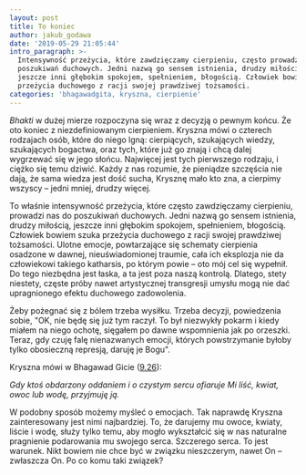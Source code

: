```yaml
---
layout: post
title: To koniec
author: jakub_godawa
date: '2019-05-29 21:05:44'
intro_paragraph: >-
  Intensywność przeżycia, które zawdzięczamy cierpieniu, często prowadzi nas do
  poszukiwań duchowych. Jedni nazwą go sensem istnienia, drudzy miłością,
  jeszcze inni głębokim spokojem, spełnieniem, błogością. Człowiek bowiem szuka
  przeżycia duchowego z racji swojej prawdziwej tożsamości.
categories: 'bhagawadgita, kryszna, cierpienie'
---
```

_Bhakti_ w dużej mierze rozpoczyna się wraz z decyzją o pewnym końcu. Że oto koniec z niezdefiniowanym cierpieniem. Kryszna mówi o czterech rodzajach osób, które do niego lgną: cierpiących, szukających wiedzy, szukających bogactwa, oraz tych, które już go znają i chcą dalej wygrzewać się w jego słońcu. Najwięcej jest tych pierwszego rodzaju, i ciężko się temu dziwić. Każdy z nas rozumie, że pieniądze szczęścia nie dają, że sama wiedza jest dość sucha, Krysznę mało kto zna, a cierpimy wszyscy – jedni mniej, drudzy więcej.

To właśnie intensywność przeżycia, które często zawdzięczamy cierpieniu, prowadzi nas do poszukiwań duchowych. Jedni nazwą go sensem istnienia, drudzy miłością, jeszcze inni głębokim spokojem, spełnieniem, błogością. Człowiek bowiem szuka przeżycia duchowego z racji swojej prawdziwej tożsamości. Ulotne emocje, powtarzające się schematy cierpienia osadzone w dawnej, nieuświadomionej traumie, cała ich eksplozja nie da człowiekowi takiego katharsis, po którym powie – oto mój cel się wypełnił. Do tego niezbędna jest łaska, a ta jest poza naszą kontrolą. Dlatego, stety niestety, częste próby nawet artystycznej transgresji umysłu mogą nie dać upragnionego efektu duchowego zadowolenia.

Żeby pożegnać się z bólem trzeba wysiłku. Trzeba decyzji, powiedzenia sobie, "OK, nie będę się już tym raczył. To był niezwykły pokarm i kiedy miałem na niego ochotę, sięgałem po dawne wspomnienia jak po orzeszki. Teraz, gdy czuję falę nienazwanych emocji, których powstrzymanie byłoby tylko obosieczną represją, daruję je Bogu".

Kryszna mówi w Bhagawad Gicie ([9.26](http://www.bhagavadgita.eu/?p=4017)): 

_Gdy ktoś obdarzony oddaniem i o czystym sercu ofiaruje Mi liść, kwiat, owoc lub wodę, przyjmuję ją._

W podobny sposób możemy myśleć o emocjach. Tak naprawdę Kryszna zainteresowany jest nimi najbardziej. To, że darujemy mu owoce, kwiaty, liście i wodę, służy tylko temu, aby mogło wykształcić się w nas naturalne pragnienie podarowania mu swojego serca. Szczerego serca. To jest warunek. Nikt bowiem nie chce być w związku nieszczerym, nawet On – zwłaszcza On. Po co komu taki związek?
